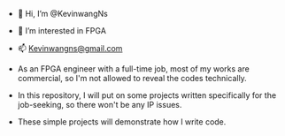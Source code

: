 - 👋 Hi, I’m @KevinwangNs
- 👀 I’m interested in FPGA
- 📫 Kevinwangns@gmail.com

- As an FPGA engineer with a full-time job, most of my works are commercial, so I'm not allowed to reveal the codes technically.
- In this repository, I will put on some projects written specifically for the job-seeking, so there won't be any IP issues.
- These simple projects will demonstrate how I write code.


<!---
KevinwangNs/KevinwangNs is a ✨ special ✨ repository because its `README.md` (this file) appears on your GitHub profile.
You can click the Preview link to take a look at your changes.
--->
